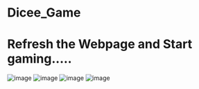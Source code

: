 # Dicee_Game
# Refresh the Webpage and Start gaming.....
![image](https://github.com/Renjith20/Dicee_Game/assets/93483303/5638f0a4-e488-4ec9-8f85-f63d518de9e1)
![image](https://github.com/Renjith20/Dicee_Game/assets/93483303/5ea35492-d410-4384-86c0-5c6ec683bb1b)
![image](https://github.com/Renjith20/Dicee_Game/assets/93483303/1a2a8797-81ce-4232-9cc5-d926d4212066)
![image](https://github.com/Renjith20/Dicee_Game/assets/93483303/223a2f55-4ed8-400a-b4bb-f3e416bd7d4f)


